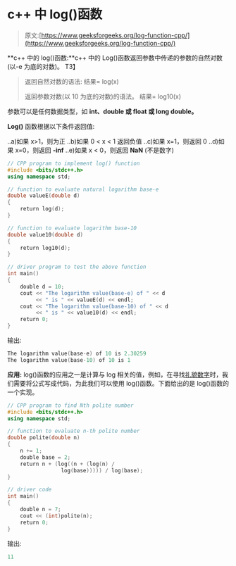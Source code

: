 # c++ 中 log()函数

> 原文:[https://www.geeksforgeeks.org/log-function-cpp/](https://www.geeksforgeeks.org/log-function-cpp/)

**c++ 中的 log()函数:**c++ 中的 Log()函数返回参数中传递的参数的自然对数(以-e 为底的对数)。
T3】

> 返回自然对数的语法:
> 结果= log(x)
> 
> 返回参数对数(以 10 为底的对数)的语法。
> 结果= log10(x)

参数可以是任何数据类型，如 **int、double 或 float 或 long double。**

**Log()** 函数根据以下条件返回值:

..a)如果 x>1，则为正
..b)如果 0 < x < 1 返回负值
..c)如果 x=1，则返回 0
..d)如果 x=0，则返回 **-inf**
..e)如果 x < 0，则返回 **NaN** (不是数字)

```cpp
// CPP program to implement log() function
#include <bits/stdc++.h>
using namespace std;

// function to evaluate natural logarithm base-e
double valueE(double d)
{
    return log(d);
}

// function to evaluate logarithm base-10
double value10(double d)
{
    return log10(d);
}

// driver program to test the above function
int main()
{
    double d = 10;
    cout << "The logarithm value(base-e) of " << d 
         << " is " << valueE(d) << endl;
    cout << "The logarithm value(base-10) of " << d 
         << " is " << value10(d) << endl;
    return 0;
}
```

输出:

```cpp
The logarithm value(base-e) of 10 is 2.30259
The logarithm value(base-10) of 10 is 1

```

**应用:**
log()函数的应用之一是计算与 log 相关的值，例如，在寻找[礼貌数字](https://www.geeksforgeeks.org/n-th-polite-number/)时，我们需要将公式写成代码，为此我们可以使用 log()函数。下面给出的是 log()函数的一个实现。

```cpp
// CPP program to find Nth polite number
#include <bits/stdc++.h>
using namespace std;

// function to evaluate n-th polite number
double polite(double n)
{
    n += 1;
    double base = 2;
    return n + (log((n + (log(n) /
                 log(base))))) / log(base);
}

// driver code
int main()
{
    double n = 7;
    cout << (int)polite(n);
    return 0;
}
```

输出:

```cpp
11 

```